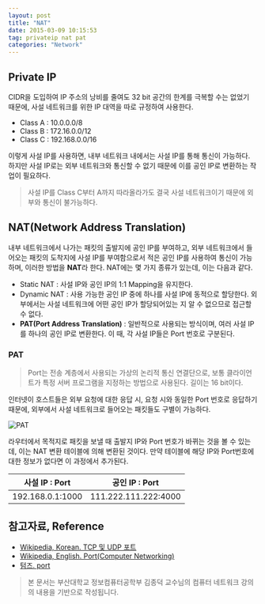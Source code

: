 ```yaml
---
layout: post
title: "NAT"
date: 2015-03-09 10:15:53
tag: privateip nat pat
categories: "Network"
---
```

## Private IP ##
CIDR을 도입하여 IP 주소의 낭비를 줄여도 32 bit 공간의 한계를 극복할 수는 없었기 때문에, 사설 네트워크를 위한 IP 대역을 따로 규정하여 사용한다.
 
- Class A : 10.0.0.0/8
- Class B : 172.16.0.0/12
- Class C : 192.168.0.0/16

이렇게 사설 IP를 사용하면, 내부 네트워크 내에서는 사설 IP를 통해 통신이 가능하다. 하지만 사설 IP로는 외부 네트워크와 통신할 수 없기 때문에 이를 공인 IP로 변환하는 작업이 필요하다.
> 사설 IP를 Class C부터 A까지 따라올라가도 결국 사설 네트워크이기 때문에 외부와 통신이 불가능하다.

## NAT(Network Address Translation) ##
내부 네트워크에서 나가는 패킷의 출발지에 공인 IP를 부여하고, 외부 네트워크에서 들어오는 패킷의 도착지에 사설 IP를 부여함으로서 적은 공인 IP를 사용하여 통신이 가능하며, 이러한 방법을 **NAT**라 한다. NAT에는 몇 가지 종류가 있는데, 이는 다음과 같다.
 
- Static NAT : 사설 IP와 공인 IP의 1:1 Mapping을 유지한다.
- Dynamic NAT : 사용 가능한 공인 IP 중에 하나를 사설 IP에 동적으로 할당한다. 외부에서는 사설 네트워크에 어떤 공인 IP가 할당되어있는 지 알 수 없으므로 접근할 수 없다.
- **PAT(Port Address Translation)** : 일반적으로 사용되는 방식이며, 여러 사설 IP를 하나의 공인 IP로 변환한다. 이 때, 각 사설 IP들은 Port 번호로 구분된다.

### PAT ###
> Port는 전송 계층에서 사용되는 가상의 논리적 통신 연결단으로, 보통 클라이언트가 특정 서버 프로그램을 지정하는 방법으로 사용된다. 길이는 16 bit이다.

인터넷이 호스트들은 외부 요청에 대한 응답 시, 요청 시와 동일한 Port 번호로 응답하기 때문에, 외부에서 사설 네트워크로 들어오는 패킷들도 구별이 가능하다.

![PAT]({{site.url}}/image/pat.png "PAT 과정")

라우터에서 목적지로 패킷을 보낼 때 출발지 IP와 Port 번호가 바뀌는 것을 볼 수 있는데, 이는 NAT 변환 테이블에 의해 변환된 것이다. 만약 테이블에 해당 IP와 Port번호에 대한 정보가 없다면 이 과정에서 추가된다.

| 사설 IP : Port       | 공인 IP : Port          |
| ------------------- | ----------------------- |
| 192.168.0.1:1000    | 111.222.111.222:4000    |




## 참고자료, Reference ##
 - [Wikipedia, Korean. TCP 및 UDP 포트](http://ko.wikipedia.org/wiki/TCP_%EB%B0%8F_UDP_%ED%8F%AC%ED%8A%B8)
 - [Wikipedia, English. Port(Computer Networking)](http://en.wikipedia.org/wiki/Port_(computer_networking))
 - [텀즈. port](http://www.terms.co.kr/port.htm)

> 본 문서는 부산대학교 정보컴퓨터공학부 김종덕 교수님의 컴퓨터 네트워크 강의의 내용을 기반으로 작성됩니다.